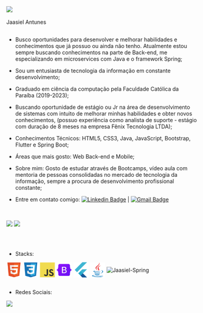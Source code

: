 <img width="200" src="https://avatars.githubusercontent.com/u/69393570?v=4">

Jaasiel Antunes

##

- Busco oportunidades para desenvolver e melhorar habilidades e conhecimentos que já possuo ou ainda não tenho.
Atualmente estou sempre buscando conhecimentos na parte de Back-end, me especializando em microservices com Java e o framework Spring;

- Sou um entusiasta de tecnologia da informação em constante desenvolvimento;

 - Graduado em ciência da computação pela Faculdade Católica da Paraíba (2019-2023);
 - Buscando oportunidade de estágio ou Jr na área de desenvolvimento de sistemas com intuito de melhorar minhas habilidades e obter novos conhecimentos, (possuo experiência como analista de suporte - estágio com duração de 8 meses na empresa Fênix Tecnologia LTDA);
 - Conhecimentos Técnicos: HTML5, CSS3, Java, JavaScript, Bootstrap, Flutter e Spring Boot;
 - Áreas que mais gosto: Web Back-end e Mobile;
 - Sobre mim: Gosto de estudar através de Bootcamps, vídeo aula com mentoria de pessoas consolidadas no mercado de tecnologia da informação, sempre a procura de desenvolvimento profissional constante;
 - Entre em contato comigo: [![Linkedin Badge](https://img.shields.io/badge/-JaasielAntunes-blue?style=flat-square&logo=Linkedin&logoColor=white&link=https://www.linkedin.com/in/jaasiel-antunes-1517b41bb/)](https://www.linkedin.com/in/jaasiel-antunes-1517b41bb/) 
| 
[![Gmail Badge](https://img.shields.io/badge/-contato.jaasiel@gmail.com-c14438?style=flat-square&logo=Gmail&logoColor=white&link=jaasiel:contato.jaasiel@gmail.com)](jaasiel:contato.jaasiel@gmail.com)

##

<div> <br>
 <img height="170em" src="https://github-readme-stats.vercel.app/api?username=JaasielAntunes&show_icons=true&count_private=true&theme=radical&include_all_commits"/>
 <img height="180em" src="https://github-readme-stats.vercel.app/api/top-langs/?username=JaasielAntunes&layout=compact&langs_count=16&theme=radical"/>
</div>

##
<br> 

- Stacks:

<div style="display: inline_block">
 <img align="center" height="40" width"40" alt="Jaasiel-HTML5" src="https://raw.githubusercontent.com/devicons/devicon/master/icons/html5/html5-original.svg">
 <img align="center" height="40" width"40" alt="Jaasiel-CSS3" src="https://raw.githubusercontent.com/devicons/devicon/master/icons/css3/css3-original.svg">
 <img align="center" height="40" width"40" alt="Jaasiel-JS" src="https://raw.githubusercontent.com/devicons/devicon/master/icons/javascript/javascript-original.svg">
 <img align="center" height="40" width"40" alt="Jaasiel-Bootstrap" src="https://raw.githubusercontent.com/devicons/devicon/master/icons/bootstrap/bootstrap-original.svg">
 <img align="center" height="40" width"40" alt="Jaasiel-Flutter" src="https://raw.githubusercontent.com/devicons/devicon/master/icons/flutter/flutter-original.svg">
 <img align="center" height="40" width"40" alt="Jaasiel-Java" src="https://raw.githubusercontent.com/devicons/devicon/master/icons/java/java-original.svg">
 <img align="center" height="55" width"40" alt="Jaasiel-Spring" src="https://cdn.jsdelivr.net/gh/devicons/devicon/icons/spring/spring-original-wordmark.svg">         
</div>

##

- Redes Sociais:

<div>
 <a href="https://www.instagram.com/jaasiel.antunes/" target="_blank"> <img target="_blank" src="https://img.shields.io/badge/Instagram-E4405F?style=for-the-badge&logo=instagram&logoColor=white"></a>
</div> 
